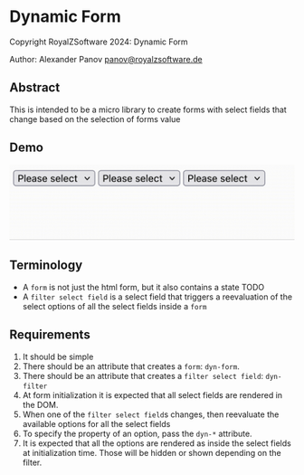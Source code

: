 # Dynamic Form

Copyright RoyalZSoftware 2024: Dynamic Form

Author: Alexander Panov <panov@royalzsoftware.de>

## Abstract
This is intended to be a micro library to create forms with select fields that
change based on the selection of forms value

## Demo
![Demo video](./resources/demo.gif)

## Terminology
- A `form` is not just the html form, but it also contains a state TODO
- A `filter select field` is a select field that triggers a reevaluation of the select options
of all the select fields inside a `form`

## Requirements
1. It should be simple
2. There should be an attribute that creates a `form`: `dyn-form`.
3. There should be an attribute that creates a `filter select field`: `dyn-filter`
4. At form initialization it is expected that all select fields are rendered in the DOM.
5. When one of the `filter select field`s changes, then reevaluate the available options
for all the select fields
6. To specify the property of an option, pass the `dyn-*` attribute.
7. It is expected that all the options are rendered as <options> inside the select fields at initialization time.
Those will be hidden or shown depending on the filter.
